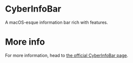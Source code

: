 # CyberInfoBar
 A macOS-esque information bar rich with features.

# More info
For more information, head to [the official CyberInfoBar page](https://rainmeter.simplecyber.ml/skins/cyberinfobar).
